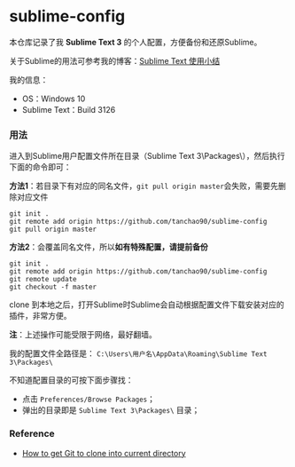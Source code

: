 # sublime-config

本仓库记录了我 **Sublime Text 3** 的个人配置，方便备份和还原Sublime。

关于Sublime的用法可参考我的博客：[Sublime Text 使用小结](http://tanchao90.com/2016/04/18/sublime/)

我的信息：
- OS：Windows 10
- Sublime Text：Build 3126


### 用法
进入到Sublime用户配置文件所在目录（Sublime Text 3\Packages\），然后执行下面的命令即可：

**方法1**：若目录下有对应的同名文件，`git pull origin master`会失败，需要先删除对应文件
```git
git init .
git remote add origin https://github.com/tanchao90/sublime-config
git pull origin master
```

**方法2**：会覆盖同名文件，所以**如有特殊配置，请提前备份**
```git
git init .
git remote add origin https://github.com/tanchao90/sublime-config
git remote update
git checkout -f master
```

clone 到本地之后，打开Sublime时Sublime会自动根据配置文件下载安装对应的插件，非常方便。

**注**：上述操作可能受限于网络，最好翻墙。

我的配置文件全路径是： `C:\Users\用户名\AppData\Roaming\Sublime Text 3\Packages\`

不知道配置目录的可按下面步骤找：
- 点击 `Preferences/Browse Packages`；
- 弹出的目录即是 `Sublime Text 3\Packages\` 目录；


### Reference
- [How to get Git to clone into current directory](http://stackoverflow.com/questions/9864728/how-to-get-git-to-clone-into-current-directory/33695754#33695754)
